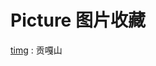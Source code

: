 # Picture 图片收藏

[timg](https://timgsa.baidu.com/timg?image&quality=80&size=b9999_10000&sec=1584718269845&di=33ee58838243c7bdd1dbd1803a9b80ed&imgtype=0&src=http%3A%2F%2Fwww.sc3rx.com%2Fuploadfile%2F2019%2F0511%2F20190511105008145.jpg) : 贡嘎山



